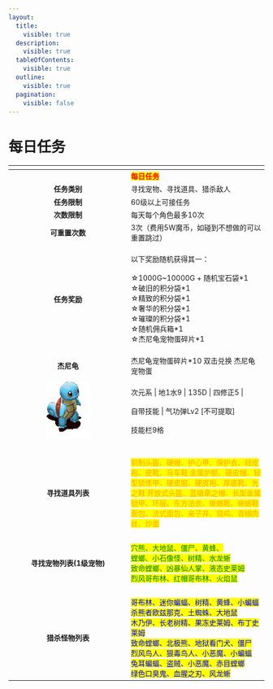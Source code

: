 ```yaml
---
layout:
  title:
    visible: true
  description:
    visible: true
  tableOfContents:
    visible: true
  outline:
    visible: true
  pagination:
    visible: false
---
```


# 每日任务

<table data-header-hidden><thead><tr><th width="220" align="center"></th><th></th></tr></thead><tbody><tr><td align="center"><br></td><td>                                                          <mark style="color:red;"><strong>每日任务</strong></mark></td></tr><tr><td align="center"><strong>任务类别</strong></td><td>寻找宠物、寻找道具、猎杀敌人</td></tr><tr><td align="center"><strong>任务限制</strong></td><td>60级以上可接任务</td></tr><tr><td align="center"><strong>次数限制</strong></td><td>每天每个角色最多10次</td></tr><tr><td align="center"><strong>可重置次数</strong></td><td>3次（费用5W魔币，如碰到不想做的可以重置跳过）</td></tr><tr><td align="center"><strong>任务奖励</strong></td><td><br>以下奖励随机获得其一：<br><br>☆1000G~10000G + 随机宝石袋*1<br>☆破旧的积分袋*1<br>☆精致的积分袋*1<br>☆奢华的积分袋*1<br>☆璀璨的积分袋*1<br>☆随机佣兵箱*1<br>☆杰尼龟宠物蛋碎片*1<br><br></td></tr><tr><td align="center"><strong>杰尼龟</strong></td><td>杰尼龟宠物蛋碎片*10 双击兑换 杰尼龟宠物蛋</td></tr><tr><td align="center"><img src="../../.gitbook/assets/100833.gif" alt=""></td><td><br>次元系 | 地1水9 | 135D | 四修正5 |<br><br>自带技能 | 气功弹Lv2 [不可提取]<br><br>技能栏9格<br><br></td></tr><tr><td align="center"><br></td><td><br></td></tr><tr><td align="center"><strong>寻找道具列表</strong></td><td><mark style="color:orange;">铜制头盔、硬帽、护心甲、保护衣、轻皮袍、皮靴、马车鞋 金属护额、硬皮帽、轻型锁炼甲、硬皮服、硬皮袍、厚底靴、光之鞋 开放式头盔、蓝徽章之帽、长型金属铠甲、环服、东方法衣、蜥蜴靴、蜥蜴鞋 面包、法式面包、亲子井、烧鸡、青椒肉丝、炒面</mark></td></tr><tr><td align="center"><br></td><td><br></td></tr><tr><td align="center"><strong>寻找宠物列表(1级宠物)</strong></td><td><mark style="color:green;">穴熊、大地鼠、僵尸、黄蜂、</mark><br><mark style="color:green;">螳螂、小石像怪、树精、水龙蜥</mark><br><mark style="color:green;">致命螳螂、凶暴仙人掌、液态史莱姆</mark><br><mark style="color:green;">烈风哥布林、红帽哥布林、火焰鼠</mark></td></tr><tr><td align="center"><br></td><td><br></td></tr><tr><td align="center"><strong>猎杀怪物列表</strong></td><td><mark style="color:blue;">哥布林、迷你蝙蝠、树精、黄蜂、小蝙蝠</mark><br><mark style="color:blue;">杀熊者欧兹那克、土蜘蛛、大地鼠</mark><br><mark style="color:blue;">木乃伊、长老树精、果冻史莱姆、布丁史莱姆</mark><br><mark style="color:blue;">致命螳螂、北极熊、地狱看门犬、僵尸</mark><br><mark style="color:blue;">烈风鸟人、狠毒鸟人、小恶魔、小蝙蝠</mark><br><mark style="color:blue;">兔耳蝙蝠、盗贼、小恶魔、赤目螳螂</mark><br><mark style="color:blue;">绿色口臭鬼、血腥之刃、风龙蜥</mark><br></td></tr></tbody></table>
